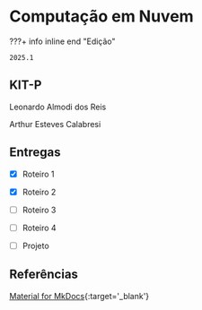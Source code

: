 # Computação em Nuvem


???+ info inline end "Edição"

    2025.1


## KIT-P

Leonardo Almodi dos Reis

Arthur Esteves Calabresi


## Entregas

- [x] Roteiro 1 
- [x] Roteiro 2 
- [ ] Roteiro 3
- [ ] Roteiro 4
- [ ] Projeto


## Referências

[Material for MkDocs](https://squidfunk.github.io/mkdocs-material/reference/){:target='_blank'}